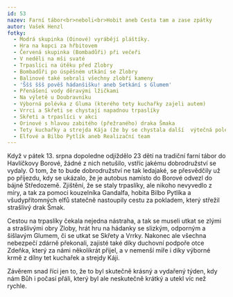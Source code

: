 ```yaml
---
id: 53
nazev: Farní tábor<br>neboli<br>Hobit aneb Cesta tam a zase zpátky
autor: Vašek Henzl
fotky:
  - Modrá skupinka (Oinové) vyrábějí pláštíky.
  - Hra na kopci za hřbitovem
  - Červená skupinka (Bombadůři) při večeři
  - V neděli na mši svaté
  - Trpaslíci na útěku před Zlobry
  - Bombadůři po úspěšném utkání se Zlobry
  - Balinové také sebrali všechny zlobří kameny
  - 'Ššš ššš pověš hádanšišku! aneb Setkání s Glumem'
  - Přenášení vody děravými lžičkami
  - Na výletě u Doubravníku
  - Výborná polévka z Gluma (kterého tety kuchařky zajeli autem)
  - Vrrci a Skřeti se chystají napadnou trpaslíky
  - Skřeti a trpaslíci v akci
  - Orinové s hlavou zabitého (přežraného) draka Šmaka
  - Tety kuchařky a strejda Kája (že by se chystala další  výtečná polévka?)
  - Elfové a Bilbo Pytlík aneb Realizační team
---
```

Když v pátek 13. srpna dopoledne odjíždělo 23 dětí na tradiční farní tábor do Havlíčkovy Borové, žádné z nich netušilo, vstříc jakému dobrodružství se vydaly. O tom, že to bude dobrodružství ne tak ledajaké, se přesvědčily už po příjezdu, kdy se ukázalo, že je autobus namísto do Borové odvezl do bájné Středozemě. Zjištění, že se staly trpaslíky, ale nikoho nevyvedlo z míry, a tak za pomoci kouzelníka Gandalfa, hobita Bilbo Pytlíka a všudypřítomných elfů statečně nastoupily cestu za pokladem, který střežil strašlivý drak Šmak. 
<p>
Cestou na trpaslíky čekala nejedna nástraha, a tak se museli utkat se zlými a strašlivými obry Zloby, hrát hru na hádanky se slizkým, odporným a šišlavým Glumem, či se utkat se Skřety a Vrrky. Nakonec ale všechna nebezpečí zdárně překonali, zajisté také díky duchovní podpoře otce Zdeňka, který za námi několikrát přijel, a v nemenší míře i díky výborné krmě z dílny tet kuchařek a strejdy Káji.
<p>
Závěrem snad říci jen to, že to byl skutečně krásný a vydařený týden, kdy nám Bůh i počasí přáli, který byl ale neskutečně krátký a utekl víc než rychle.
